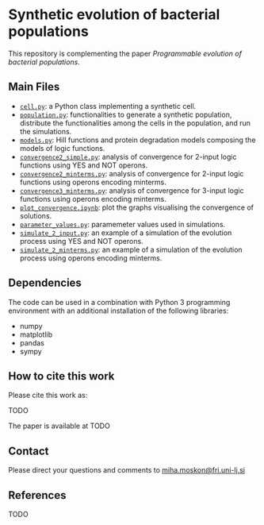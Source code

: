 # Synthetic evolution of bacterial populations

This repository is complementing the paper *Programmable evolution of bacterial populations*.

## Main Files

* [`cell.py`](cell.py): a Python class implementing a synthetic cell.
* [`population.py`](population.py): functionalities to generate a synthetic population, distribute the functionalities among the cells in the population, and run the simulations.
* [`models.py`](models.py): Hill functions and protein degradation models composing the models of logic functions.
* [`convergence2_simple.py`](convergence2_simple.py): analysis of convergence for 2-input logic functions using YES and NOT operons.
* [`convergence2_minterms.py`](convergence2_minterms.py): analysis of convergence for 2-input logic functions using operons encoding minterms.
* [`convergence3_minterms.py`](convergence3_minterms.py): analysis of convergence for 3-input logic functions using operons encoding minterms.
* [`plot_convergence.ipynb`](plot_convergence.ipynb): plot the graphs visualising the convergence of solutions.
* [`parameter_values.py`](parameter_values.py): paramemeter values used in simulations.
* [`simulate_2_input.py`](simulate_2_input.py): an example of a simulation of the evolution process using YES and NOT operons.
* [`simulate_2_minterms.py`](simulate_2_minterms.py): an example of a simulation of the evolution process using operons encoding minterms.


## Dependencies
The code can be used in a combination with Python 3 programming environment with an additional installation of the following libraries:
* numpy
* matplotlib
* pandas
* sympy

## How to cite this work
Please cite this work as:

TODO

The paper is available at TODO

## Contact
Please direct your questions and comments to [miha.moskon@fri.uni-lj.si](mailto:miha.moskon@fri.uni-lj.si)

## References

TODO